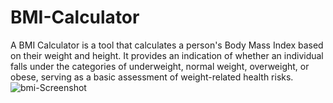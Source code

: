 # BMI-Calculator
 A BMI Calculator is a tool that calculates a person's Body Mass Index based on their weight and height. It provides an indication of whether an individual falls under the categories of underweight, normal weight, overweight, or obese, serving as a basic assessment of weight-related health risks.
![bmi-Screenshot](https://github.com/alwalid54321/BMI-Calculator/assets/113239668/5f33e9b9-6ccf-4770-a80e-dc7f36edf6e1)

